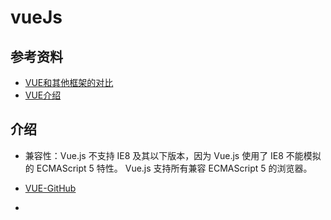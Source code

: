# vueJs
## 参考资料
- [VUE和其他框架的对比](http://cn.vuejs.org/v2/guide/comparison.html)
- [VUE介绍](http://cn.vuejs.org/v2/guide/single-file-components.html)


## 介绍

- 兼容性：Vue.js 不支持 IE8 及其以下版本，因为 Vue.js 使用了 IE8 不能模拟的 ECMAScript 5 特性。 Vue.js 支持所有兼容 ECMAScript 5 的浏览器。

- [VUE-GitHub](https://github.com/vuejs/vue)

-
